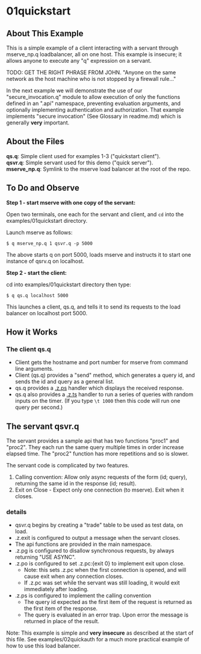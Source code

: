 # 01quickstart

## About This Example

This is a simple example of a client interacting with a servant through mserve\_np.q loadbalancer, all on one host. 
This example is insecure; it allows anyone to execute any "q" expression on a servant.

TODO: GET THE RIGHT PHRASE FROM JOHN. "Anyone on the same network as the host machine who is not stopped by a firewall rule..." 

In the next example we will demonstrate the use of our "secure\_invocation.q" module to allow
execution of only the functions defined in an ".api" namespace, preventing evaluation arguments,
and optionally implementing authentication and authorization. That example implements "secure invocation"
(See Glossary in readme.md) which is generally **very** important. 

## About the Files

**qs.q**: Simple client used for examples 1-3 ("quickstart client").  
**qsvr.q**: Simple servant used for this demo ("quick server").  
**mserve_np.q**: Symlink to the mserve load balancer at the root of the repo.

## To Do and Observe

**Step 1 - start mserve with one copy of the servant:**  

Open two terminals, one each for the servant and client, and ``cd`` into the examples/01quickstart directory.

Launch mserve as follows:

```
$ q mserve_np.q 1 qsvr.q -p 5000
```

The above starts q on port 5000, loads mserve and instructs it to start one instance of qsrv.q on localhost.

**Step 2 - start the client:**  

cd into examples/01quickstart directory then type:

```
$ q qs.q localhost 5000
```

This launches a client, qs.q, and tells it to send its requests to the load balancer on localhost port 5000.

## How it Works

### The client qs.q

* Client gets the hostname and port number for mserve from command line arguments.
* Client (qs.q) provides a "send" method, which generates a query id, and sends the id and query as a general list.
* qs.q provides a [.z.ps](https://code.kx.com/q/ref/dotz/#zps-set) handler which displays the received response.
* qs.q also provides a [.z.ts](https://code.kx.com/q/ref/dotz/#zts-timer) handler to run a series of queries with random inputs on the timer. (If you type ``\t 1000`` then this code will run one query per second.)

## The servant qsvr.q

The servant provides a sample api that has two functions "proc1" and "proc2".
They each run the same query multiple times in order increase elapsed time.
The "proc2" function has more repetitions and so is slower.

The servant code is complicated by two features.

1. Calling convention: Allow only async requests of the form (id; query), returning the same id in the response (id; result).
2. Exit on Close - Expect only one connection (to mserve). Exit when it closes.

### details

* qsvr.q begins by creating a "trade" table to be used as test data, on load. 
* .z.exit is configured to output a message when the servant closes.
* The api functions are provided in the main namespace.
* .z.pg is configured to disallow synchronous requests, by always returning "USE ASYNC".
* .z.po is configured to set .z.pc:{exit 0} to implement exit upon close.
    * Note: this sets .z.pc when the first connection is opened, and will cause exit when any connection closes. 
    * If .z.pc was set while the servant was still loading, it would exit immediately after loading.
* .z.ps is configured to implement the calling convention
    * The query id expected as the first item of the request is returned as the first item of the response.
    * The query is evaluated in an error trap. Upon error the message is returned in place of the result.

Note: This example is simple and **very insecure** as described at the start of this file. See examples/02quickauth
for a much more practical example of how to use this load balancer. 
